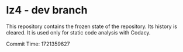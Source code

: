 # lz4 - dev branch

This repository contains the frozen state of the repository.
Its history is cleared. It is used only for static code
analysis with Codacy.

Commit Time: 1721359627